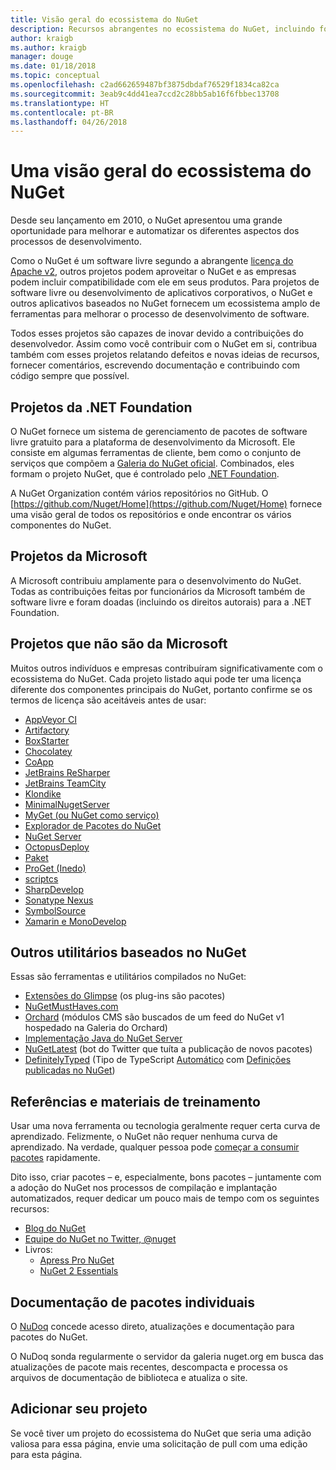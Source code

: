 ```yaml
---
title: Visão geral do ecossistema do NuGet
description: Recursos abrangentes no ecossistema do NuGet, incluindo fontes NuGet, projetos que não são do Microsoft NuGet, utilitários e materiais de treinamento.
author: kraigb
ms.author: kraigb
manager: douge
ms.date: 01/18/2018
ms.topic: conceptual
ms.openlocfilehash: c2ad662659487bf3875dbdaf76529f1834ca82ca
ms.sourcegitcommit: 3eab9c4dd41ea7ccd2c28bb5ab16f6fbbec13708
ms.translationtype: HT
ms.contentlocale: pt-BR
ms.lasthandoff: 04/26/2018
---
```

# <a name="an-overview-of-the-nuget-ecosystem"></a>Uma visão geral do ecossistema do NuGet

Desde seu lançamento em 2010, o NuGet apresentou uma grande oportunidade para melhorar e automatizar os diferentes aspectos dos processos de desenvolvimento.

Como o NuGet é um software livre segundo a abrangente [licença do Apache v2](http://choosealicense.com/licenses/apache/), outros projetos podem aproveitar o NuGet e as empresas podem incluir compatibilidade com ele em seus produtos. Para projetos de software livre ou desenvolvimento de aplicativos corporativos, o NuGet e outros aplicativos baseados no NuGet fornecem um ecossistema amplo de ferramentas para melhorar o processo de desenvolvimento de software.

Todos esses projetos são capazes de inovar devido a contribuições do desenvolvedor. Assim como você contribuir com o NuGet em si, contribua também com esses projetos relatando defeitos e novas ideias de recursos, fornecer comentários, escrevendo documentação e contribuindo com código sempre que possível.

## <a name="net-foundation-projects"></a>Projetos da .NET Foundation

O NuGet fornece um sistema de gerenciamento de pacotes de software livre gratuito para a plataforma de desenvolvimento da Microsoft. Ele consiste em algumas ferramentas de cliente, bem como o conjunto de serviços que compõem a [Galeria do NuGet oficial](http://www.nuget.org). Combinados, eles formam o projeto NuGet, que é controlado pelo [.NET Foundation](http://www.dotnetfoundation.org/).

A NuGet Organization contém vários repositórios no GitHub. O [https://github.com/Nuget/Home](https://github.com/Nuget/Home) fornece uma visão geral de todos os repositórios e onde encontrar os vários componentes do NuGet.

## <a name="microsoft-projects"></a>Projetos da Microsoft

A Microsoft contribuiu amplamente para o desenvolvimento do NuGet. Todas as contribuições feitas por funcionários da Microsoft também de software livre e foram doadas (incluindo os direitos autorais) para a .NET Foundation.

## <a name="non-microsoft-projects"></a>Projetos que não são da Microsoft

Muitos outros indivíduos e empresas contribuíram significativamente com o ecossistema do NuGet. Cada projeto listado aqui pode ter uma licença diferente dos componentes principais do NuGet, portanto confirme se os termos de licença são aceitáveis antes de usar:

- [AppVeyor CI](https://www.appveyor.com/)
- [Artifactory](https://www.jfrog.com/artifactory/)
- [BoxStarter](http://boxstarter.org/)
- [Chocolatey](https://chocolatey.org/)
- [CoApp](http://coapp.org/)
- [JetBrains ReSharper](https://resharper-plugins.jetbrains.com/)
- [JetBrains TeamCity](https://www.jetbrains.com/teamcity/)
- [Klondike](https://github.com/themotleyfool/Klondike)
- [MinimalNugetServer](https://github.com/TanukiSharp/MinimalNugetServer)
- [MyGet (ou NuGet como serviço)](http://www.myget.org/)
- [Explorador de Pacotes do NuGet](https://github.com/NuGetPackageExplorer/NuGetPackageExplorer)
- [NuGet Server](http://nugetserver.net/)
- [OctopusDeploy](https://octopus.com/)
- [Paket](https://fsprojects.github.io/Paket/)
- [ProGet (Inedo)](http://inedo.com/proget)
- [scriptcs](http://scriptcs.net/)
- [SharpDevelop](http://community.sharpdevelop.net/blogs/mattward/archive/2011/01/23/NuGetSupportInSharpDevelop.aspx)
- [Sonatype Nexus](http://www.sonatype.com/nexus-repository-sonatype)
- [SymbolSource](http://www.symbolsource.org/Public)
- [Xamarin e MonoDevelop](https://github.com/mrward/monodevelop-nuget-addin)

## <a name="other-nuget-based-utilities"></a>Outros utilitários baseados no NuGet

Essas são ferramentas e utilitários compilados no NuGet:

- [Extensões do Glimpse](http://getglimpse.com/Packages) (os plug-ins são pacotes)
- [NuGetMustHaves.com](http://nugetmusthaves.com/)
- [Orchard](http://www.orchardproject.net/) (módulos CMS são buscados de um feed do NuGet v1 hospedado na Galeria do Orchard)
- [Implementação Java do NuGet Server](http://jonnyzzz.com/blog/2012/03/07/nuget-server-in-pure-java/)
- [NuGetLatest](https://twitter.com/NuGetLatest) (bot do Twitter que tuíta a publicação de novos pacotes)
- [DefinitelyTyped](http://definitelytyped.org/) (Tipo de TypeScript [Automático](https://github.com/DefinitelyTyped/NugetAutomation/) com [Definições publicadas no NuGet](http://www.nuget.org/packages?q=DefinitelyTyped))

## <a name="training-materials-and-references"></a>Referências e materiais de treinamento

Usar uma nova ferramenta ou tecnologia geralmente requer certa curva de aprendizado. Felizmente, o NuGet não requer nenhuma curva de aprendizado. Na verdade, qualquer pessoa pode [começar a consumir pacotes](../quickstart/use-a-package.md) rapidamente.

Dito isso, criar pacotes – e, especialmente, bons pacotes – juntamente com a adoção do NuGet nos processos de compilação e implantação automatizados, requer dedicar um pouco mais de tempo com os seguintes recursos:

- [Blog do NuGet](http://blog.nuget.org/)
- [Equipe do NuGet no Twitter, @nuget](http://twitter.com/nuget)
- Livros:
  - [Apress Pro NuGet](http://bit.ly/ProNuGet)
  - [NuGet 2 Essentials](http://www.amazon.com/NuGet-2-Essentials-Damir-Arh-ebook/dp/B00GTQD5M4)

## <a name="documentation-for-individual-packages"></a>Documentação de pacotes individuais

O [NuDoq](http://nudoq.org) concede acesso direto, atualizações e documentação para pacotes do NuGet.

O NuDoq sonda regularmente o servidor da galeria nuget.org em busca das atualizações de pacote mais recentes, descompacta e processa os arquivos de documentação de biblioteca e atualiza o site.

## <a name="adding-your-project"></a>Adicionar seu projeto

Se você tiver um projeto do ecossistema do NuGet que seria uma adição valiosa para essa página, envie uma solicitação de pull com uma edição para esta página.
